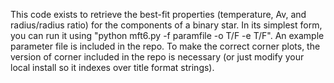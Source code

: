This code exists to retrieve the best-fit properties (temperature, Av, and radius/radius ratio) for the components of a binary star. In its simplest form, you can run it using "python mft6.py -f paramfile -o T/F -e T/F". An example parameter file is included in the repo. To make the correct corner plots, the version of corner included in the repo is necessary (or just modify your local install so it indexes over title format strings). 